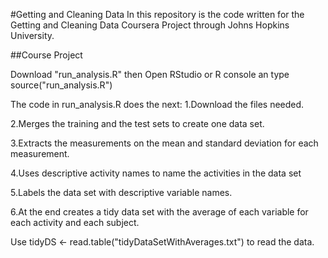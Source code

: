 #Getting and Cleaning Data
In this repository is the code written for the Getting and Cleaning Data Coursera Project through Johns Hopkins University.

##Course Project

Download "run_analysis.R" then Open RStudio or R console an type
source("run_analysis.R")

The code in run_analysis.R does the next:
1.Download the files needed.

2.Merges the training and the test sets to create one data set.

3.Extracts the measurements on the mean and standard deviation for each measurement.

4.Uses descriptive activity names to name the activities in the data set

5.Labels the data set with descriptive variable names.

6.At the end creates a tidy data set with the average of each variable for each activity and each subject.

Use tidyDS <- read.table("tidyDataSetWithAverages.txt") to read the data.